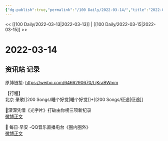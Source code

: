 ```yaml
---
{"dg-publish":true,"permalink":"/100 Daily/2022-03-14/","title":"2022-03-14","created":"2022-12-21T22:07:24.000+08:00","updated":"2023-01-09T19:20:55.324+08:00"}
---
```



<< [[100 Daily/2022-03-13\|2022-03-13]] | [[100 Daily/2022-03-15\|2022-03-15]] >>

# 2022-03-14

## 资讯站 记录

原博链接: https://weibo.com/6466290670/LjKraBWmm

【行程】  
北京 录歌[[200 Songs/睡个好觉\|睡个好觉]]+[[200 Songs/征途\|征途]]

💫深深凭借《光字片》打破由你榜三项新纪录  
[微博正文](https://weibo.com/detail/4747011464893210)

💫 每日·早安 -QQ音乐直播电台《圈内圈外》  
[微博正文](https://weibo.com/detail/4746838751577975)
